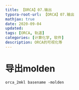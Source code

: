 ```yaml
---
title: 【ORCA】07.输出
typora-root-url: 【ORCA】07.输出
mathjax: true
date: 2020-09-04
updated:
tags: [ORCA, 轨道]
categories: [计算化学, 软件]
description: ORCA的可视化等
---
```






# 导出molden

```
orca_2mkl basename -molden
```

